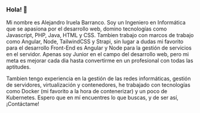 ### Hola! 👋

Mi nombre es Alejandro Iruela Barranco. 
Soy un Ingeniero en Informática que se apasiona por el desarrollo web, domino tecnologías como Javascript, PHP, Java, HTML y CSS. Tambien trabajo con marcos de trabajo como Angular, Node, TailwindCSS y Strapi, sin lugar a dudas mi favorito para el desarrollo Front-End es Angular y Node para la gestión de servicios en el servidor.
Apenas soy Junior en el campo del desarrollo web, pero mi meta es mejorar cada dia hasta convertirme en un profesional con todas las aptitudes.

Tambien tengo experiencia en la gestión de las redes informáticas, gestión de servidores, virtualización y contenedores, he trabajado con tecnologías como Docker (mi favorito a la hora de contenerizar) y un poco de Kubernetes. Espero que en mí encuentres lo que buscas, y de ser así, ¡Contáctame!
<!--
**alejandroiruela/alejandroiruela** is a ✨ _special_ ✨ repository because its `README.md` (this file) appears on your GitHub profile.

Here are some ideas to get you started:

- 🔭 I’m currently working on ...
- 🌱 I’m currently learning ...
- 👯 I’m looking to collaborate on ...
- 🤔 I’m looking for help with ...
- 💬 Ask me about ...
- 📫 How to reach me: ...
- 😄 Pronouns: ...
- ⚡ Fun fact: ...
-->
